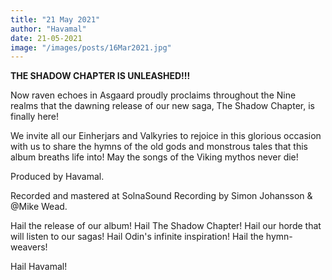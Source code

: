 ```yaml
---
title: "21 May 2021"
author: "Havamal"
date: 21-05-2021
image: "/images/posts/16Mar2021.jpg"
---
```


**THE SHADOW CHAPTER IS UNLEASHED!!!**

Now raven echoes in Asgaard proudly proclaims throughout the Nine realms that the dawning release of our new saga, The Shadow Chapter, is finally here!

We invite all our Einherjars and Valkyries to rejoice in this glorious occasion with us to share the hymns of the old gods and monstrous tales that this album breaths life into! May the songs of the Viking mythos never die!

Produced by Havamal.

Recorded and mastered at SolnaSound Recording by Simon Johansson & @Mike Wead.

Hail the release of our album! Hail The Shadow Chapter! Hail our horde that will listen to our sagas! Hail Odin's infinite inspiration! Hail the hymn-weavers!

Hail Havamal!